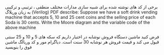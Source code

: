 برخی از کد های نوشته شده برای شبیه سازی مدارات مختلف منطقی ، ترتیبی و ترکیبی به زبان وریلاگ (Verilog)
PDF describe:
Suppose we have a soft drink vending machine that accepts 5, 10 and 25 cent coins and the selling price of each
Soda is 30 cents. Write the Moore diagram and the variable code of the above machine

فرض کنید ماشین دستگاه فروش نوشابه در اختیار داریم که سکه های 5 و 10 و 25 سنتی قبول می کند و قیمت فروش هر 
نوشابه 30 سنت است. دیاگرام مور و کد وریالگ ماشین فوق را بنویسید
